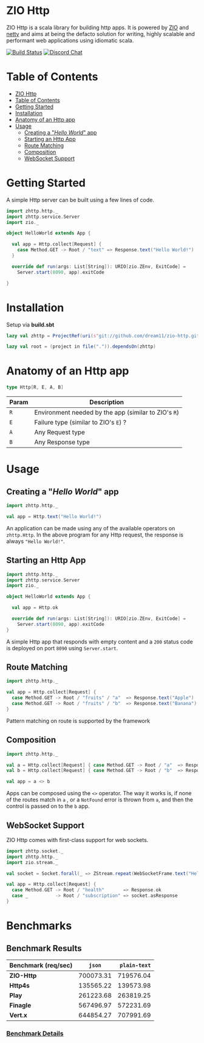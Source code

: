 # ZIO Http

ZIO Http is a scala library for building http apps. It is powered by [ZIO] and [netty] and aims at being the defacto solution for writing, highly scalable and performant web applications using idiomatic scala.


[![Build Status](https://travis-ci.com/dream11/zio-http.svg?branch=master)](https://travis-ci.com/dream11/zio-http)
[![Discord Chat](https://img.shields.io/discord/629491597070827530.svg?logo=discord)](https://discord.gg/)  

[zio]: https://zio.dev
[netty]: http://netty.io

# Table of Contents

- [ZIO Http](#zio-http)
- [Table of Contents](#table-of-contents)
- [Getting Started](#getting-started)
- [Installation](#installation)
- [Anatomy of an Http app](#anatomy-of-an-http-app)
- [Usage](#usage)
  - [Creating a "_Hello World_" app](#creating-a-hello-world-app)
  - [Starting an Http App](#starting-an-http-app)
  - [Route Matching](#route-matching)
  - [Composition](#composition)
  - [WebSocket Support](#websocket-support)

# Getting Started

A simple Http server can be built using a few lines of code.

```scala
import zhttp.http._
import zhttp.service.Server
import zio._

object HelloWorld extends App {

  val app = Http.collect[Request] {
    case Method.GET -> Root / "text" => Response.text("Hello World!")
  }

  override def run(args: List[String]): URIO[zio.ZEnv, ExitCode] =
    Server.start(8090, app).exitCode

}
```

# Installation

Setup via **build.sbt**

```scala
lazy val zhttp = ProjectRef(uri(s"git://github.com/dream11/zio-http.git"), "zhttp")

lazy val root = (project in file(".")).dependsOn(zhttp)
```

# Anatomy of an Http app

```scala
type Http[R, E, A, B]
```

| Param | Description                                          |
| ----- | ---------------------------------------------------- |
| `R`   | Environment needed by the app (similar to ZIO's `R`) |
| `E`   | Failure type (similar to ZIO's `E`) ?                |
| `A`   | Any Request type                                     |
| `B`   | Any Response type                                    |

# Usage

## Creating a "_Hello World_" app

```scala
import zhttp.http._

val app = Http.text("Hello World!")
```

An application can be made using any of the available operators on `zhttp.Http`. In the above program for any Http request, the response is always `"Hello World!"`.

## Starting an Http App

```scala
import zhttp.http._
import zhttp.service.Server
import zio._

object HelloWorld extends App {

  val app = Http.ok

  override def run(args: List[String]): URIO[zio.ZEnv, ExitCode] =
    Server.start(8090, app).exitCode
}
```

A simple Http app that responds with empty content and a `200` status code is deployed on port `8090` using `Server.start`.

## Route Matching

```scala
import zhttp.http._

val app = Http.collect[Request] {
  case Method.GET -> Root / "fruits" / "a"  => Response.text("Apple")
  case Method.GET -> Root / "fruits" / "b"  => Response.text("Banana")
}
```

Pattern matching on route is supported by the framework

## Composition

```scala
import zhttp.http._

val a = Http.collect[Request] { case Method.GET -> Root / "a"  => Response.ok }
val b = Http.collect[Request] { case Method.GET -> Root / "b"  => Response.ok }

val app = a <> b
```

Apps can be composed using the `<>` operator. The way it works is, if none of the routes match in `a` , or a `NotFound` error is thrown from `a`, and then the control is passed on to the `b` app.

## WebSocket Support

ZIO Http comes with first-class support for web sockets.

```scala
import zhttp.socket._
import zhttp.http._
import zio.stream._

val socket = Socket.forall(_ => ZStream.repeat(WebSocketFrame.text("Hello!")).take(10))

val app = Http.collect[Request] {
  case Method.GET -> Root / "health"       => Response.ok
  case _          -> Root / "subscription" => socket.asResponse
}

```

<!-- ## Advanced Usage

???

## Performance Tuning

??? -->

# Benchmarks

## Benchmark Results
| **Benchmark (req/sec)** | `json` | `plain-text`
| :---         |     :---:      |          ---: |
|**ZIO-Http** |700073.31|719576.04|
|**Http4s** |135565.22|139573.98|
|**Play**|261223.68|263819.25|
|**Finagle**|567496.97|572231.69|
|**Vert.x**|644854.27|707991.69|

### [Benchmark Details](https://github.com/dream11/zio-http/blob/master/BENCHMARKS.md)